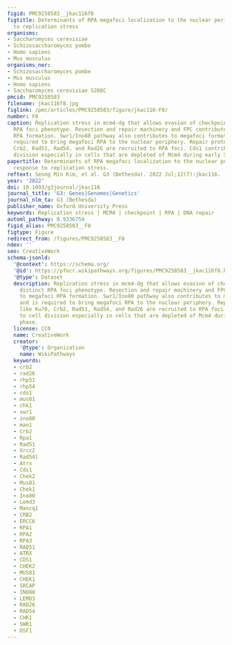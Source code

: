 ```yaml
---
figid: PMC9258583__jkac116f8
figtitle: Determinants of RPA megafoci localization to the nuclear periphery in response
  to replication stress
organisms:
- Saccharomyces cerevisiae
- Schizosaccharomyces pombe
- Homo sapiens
- Mus musculus
organisms_ner:
- Schizosaccharomyces pombe
- Mus musculus
- Homo sapiens
- Saccharomyces cerevisiae S288C
pmcid: PMC9258583
filename: jkac116f8.jpg
figlink: /pmc/articles/PMC9258583/figure/jkac116-F8/
number: F8
caption: Replication stress in mcm4-dg that allows evasion of checkpoint has distinct
  RPA foci phenotype. Resection and repair machinery and FPC contribute to megafoci
  RPA formation. Swr1/Ino80 pathway also contributes to megafoci formation and is
  required to bring megafoci RPA to the nuclear periphery. Repair proteins like Ku70,
  Crb2, Rad51, Rad54, and Rad26 are recruited to RPA foci. Cds1 contributes to cell
  division especially in cells that are depleted of Mcm4 during early S phase.
papertitle: Determinants of RPA megafoci localization to the nuclear periphery in
  response to replication stress.
reftext: Seong Min Kim, et al. G3 (Bethesda). 2022 Jul;12(7):jkac116.
year: '2022'
doi: 10.1093/g3journal/jkac116
journal_title: 'G3: Genes|Genomes|Genetics'
journal_nlm_ta: G3 (Bethesda)
publisher_name: Oxford University Press
keywords: Replication stress | MCM4 | checkpoint | RPA | DNA repair
automl_pathway: 0.9336754
figid_alias: PMC9258583__F8
figtype: Figure
redirect_from: /figures/PMC9258583__F8
ndex: ''
seo: CreativeWork
schema-jsonld:
  '@context': https://schema.org/
  '@id': https://pfocr.wikipathways.org/figures/PMC9258583__jkac116f8.html
  '@type': Dataset
  description: Replication stress in mcm4-dg that allows evasion of checkpoint has
    distinct RPA foci phenotype. Resection and repair machinery and FPC contribute
    to megafoci RPA formation. Swr1/Ino80 pathway also contributes to megafoci formation
    and is required to bring megafoci RPA to the nuclear periphery. Repair proteins
    like Ku70, Crb2, Rad51, Rad54, and Rad26 are recruited to RPA foci. Cds1 contributes
    to cell division especially in cells that are depleted of Mcm4 during early S
    phase.
  license: CC0
  name: CreativeWork
  creator:
    '@type': Organization
    name: WikiPathways
  keywords:
  - crb2
  - rad26
  - rhp51
  - rhp54
  - cds1
  - mus81
  - chk1
  - swr1
  - ino80
  - man1
  - Crb2
  - Rpa1
  - Rad51
  - Xrcc2
  - Rad54l
  - Atrx
  - Cds1
  - Chek2
  - Mus81
  - Chek1
  - Ino80
  - Lemd3
  - Mancq1
  - CRB2
  - ERCC6
  - RPA1
  - RPA2
  - RPA3
  - RAD51
  - ATRX
  - CDS1
  - CHEK2
  - MUS81
  - CHEK1
  - SRCAP
  - INO80
  - LEMD3
  - RAD26
  - RAD54
  - CHK1
  - SWR1
  - DSF1
---
```

